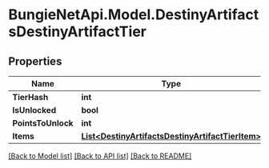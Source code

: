
# BungieNetApi.Model.DestinyArtifactsDestinyArtifactTier

## Properties

Name | Type | Description | Notes
------------ | ------------- | ------------- | -------------
**TierHash** | **int** |  | [optional] 
**IsUnlocked** | **bool** |  | [optional] 
**PointsToUnlock** | **int** |  | [optional] 
**Items** | [**List&lt;DestinyArtifactsDestinyArtifactTierItem&gt;**](DestinyArtifactsDestinyArtifactTierItem.md) |  | [optional] 

[[Back to Model list]](../README.md#documentation-for-models)
[[Back to API list]](../README.md#documentation-for-api-endpoints)
[[Back to README]](../README.md)

